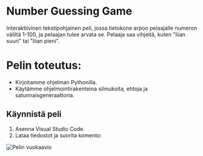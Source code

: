 # Number Guessing Game
Interaktiivinen tekstipohjainen peli, jossa tietokone arpoo pelaajalle numeron väliltä 1-100, ja pelaajan tulee arvata se. Pelaaja saa vihjeitä, kuten "liian suuri" tai "liian pieni".

# Pelin toteutus:
- Kirjoitamme ohjelman Pythonilla.
- Käytämme ohjelmointirakenteina silmukoita, ehtoja ja satunnaisgeneraattoria.

## Käynnistä peli
1. Asenna Visual Studio Code.
2. Lataa tiedostot ja suorita komento:

![Pelin vuokaavio]( osoite )
